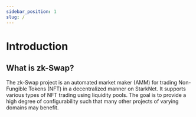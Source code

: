 ```yaml
---
sidebar_position: 1
slug: /
---
```


# Introduction

## What is zk-Swap?

The zk-Swap project is an automated market maker (AMM) for trading Non-Fungible Tokens (NFT) in a decentralized manner on StarkNet.
It supports various types of NFT trading using liquidity pools.
The goal is to provide a high degree of configurability such that many other projects of varying domains may benefit.
